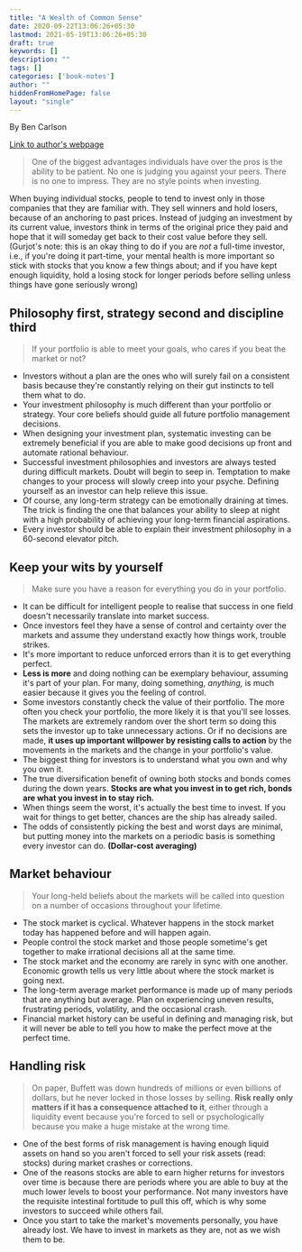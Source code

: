 ```yaml
---
title: "A Wealth of Common Sense"
date: 2020-09-22T13:06:26+05:30
lastmod: 2021-05-19T13:06:26+05:30
draft: true
keywords: []
description: ""
tags: []
categories: ['book-notes']
author: ""
hiddenFromHomePage: false
layout: "single"
---
```

By Ben Carlson

[Link to author's webpage](https://awealthofcommonsense.com/)

> One of the biggest advantages individuals have over the pros is the ability to be patient. No one is judging you against your peers. There is no one to impress. They are no style points when investing.

When buying individual stocks, people to tend to invest only in those companies that they are familiar with. They sell winners and hold losers, because of an anchoring to past prices. Instead of judging an investment by its current value, investors think in terms of the original price they paid and hope that it will someday get back to their cost value before they sell. (Gurjot's note: this is an okay thing to do if you are _not_ a full-time investor, i.e., if you're doing it part-time, your mental health is more important so stick with stocks that you know a few things about; and if you have kept enough liquidity, hold a losing stock for longer periods before selling unless things have gone seriously wrong)

## Philosophy first, strategy second and discipline third

> If your portfolio is able to meet your goals, who cares if you beat the market or not?

-   Investors without a plan are the ones who will surely fail on a consistent basis because they're constantly relying on their gut instincts to tell them what to do.
-   Your investment philosophy is much different than your portfolio or strategy. Your core beliefs should guide all future portfolio management decisions.
-   When designing your investment plan, systematic investing can be extremely beneficial if you are able to make good decisions up front and automate rational behaviour.
-   Successful investment philosophies and investors are always tested during difficult markets. Doubt will begin to seep in. Temptation to make changes to your process will slowly creep into your psyche. Defining yourself as an investor can help relieve this issue.
-   Of course, any long-term strategy can be emotionally draining at times. The trick is finding the one that balances your ability to sleep at night with a high probability of achieving your long-term financial aspirations.
-   Every investor should be able to explain their investment philosophy in a 60-second elevator pitch.

## Keep your wits by yourself

> Make sure you have a reason for everything you do in your portfolio.

-   It can be difficult for intelligent people to realise that success in one field doesn't necessarily translate into market success.
-   Once investors feel they have a sense of control and certainty over the markets and assume they understand exactly how things work, trouble strikes.
-   It's more important to reduce unforced errors than it is to get everything perfect.
-   **Less is more** and doing nothing can be exemplary behaviour, assuming it's part of your plan. For many, doing something, _anything,_ is much easier because it gives you the feeling of control.
-   Some investors constantly check the value of their portfolio. The more often you check your portfolio, the more likely it is that you'll see losses. The markets are extremely random over the short term so doing this sets the investor up to take unnecessary actions. Or if no decisions are made, **it uses up important willpower by resisting calls to action** by the movements in the markets and the change in your portfolio's value.
-   The biggest thing for investors is to understand what you own and why you own it.
-   The true diversification benefit of owning both stocks and bonds comes during the down years. **Stocks are what you invest in to get rich, bonds are what you invest in to stay rich.**
-   When things seem the worst, it's actually the best time to invest. If you wait for things to get better, chances are the ship has already sailed.
-   The odds of consistently picking the best and worst days are minimal, but putting money into the markets on a periodic basis is something every investor can do. **(Dollar-cost averaging)**

## Market behaviour

> Your long-held beliefs about the markets will be called into question on a number of occasions throughout your lifetime.

-   The stock market is cyclical. Whatever happens in the stock market today has happened before and will happen again.
-   People control the stock market and those people sometime's get together to make irrational decisions all at the same time.
-   The stock market and the economy are rarely in sync with one another. Economic growth tells us very little about where the stock market is going next.
-   The long-term average market performance is made up of many periods that are anything but average. Plan on experiencing uneven results, frustrating periods, volatility, and the occasional crash.
-   Financial market history can be useful in defining and managing risk, but it will never be able to tell you how to make the perfect move at the perfect time.

## Handling risk

> On paper, Buffett was down hundreds of millions or even billions of dollars, but he never locked in those losses by selling. **Risk really only matters if it has a consequence attached to it**, either through a liquidity event because you're forced to sell or psychologically because you make a huge mistake at the wrong time.

-   One of the best forms of risk management is having enough liquid assets on hand so you aren't forced to sell your risk assets (read: stocks) during market crashes or corrections.
-   One of the reasons stocks are able to earn higher returns for investors over time is because there are periods where you are able to buy at the much lower levels to boost your performance. Not many investors have the requisite intestinal fortitude to pull this off, which is why some investors to succeed while others fail.
-   Once you start to take the market's movements personally, you have already lost. We have to invest in markets as they are, not as we wish them to be.
